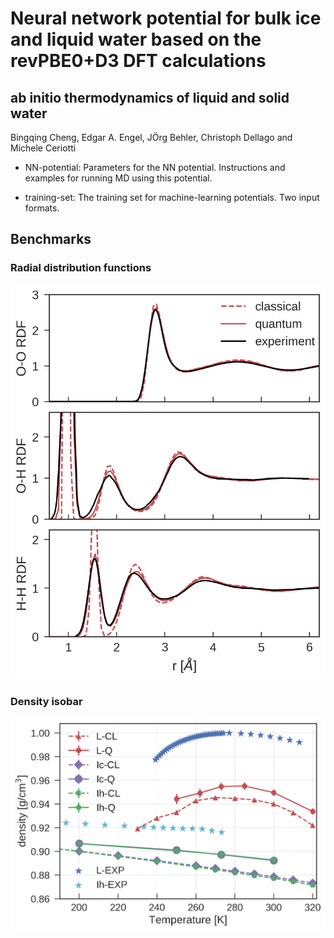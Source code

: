 # Neural network potential for bulk ice and liquid water based on the revPBE0+D3 DFT calculations

## ab initio thermodynamics of liquid and solid water
Bingqing Cheng, Edgar A. Engel, JÖrg Behler, Christoph Dellago and Michele Ceriotti 


* NN-potential: Parameters for the NN potential. Instructions and examples for running MD using this potential.

* training-set: The training set for machine-learning potentials. Two input formats.

## Benchmarks

### Radial distribution functions
![alt text](https://github.com/BingqingCheng/neural-network-potential-for-water-revPBE0-D3/blob/master/radial-distribution-functions/compare-with-experiment.png)

### Density isobar
![alt text](https://github.com/BingqingCheng/neural-network-potential-for-water-revPBE0-D3/blob/master/thermo-properties/density-isobar.png)




